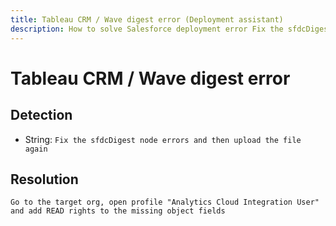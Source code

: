 ```yaml
---
title: Tableau CRM / Wave digest error (Deployment assistant)
description: How to solve Salesforce deployment error Fix the sfdcDigest node errors and then upload the file again
---
```

<!-- markdownlint-disable MD013 -->
# Tableau CRM / Wave digest error

## Detection

- String: `Fix the sfdcDigest node errors and then upload the file again`

## Resolution

```shell
Go to the target org, open profile "Analytics Cloud Integration User" and add READ rights to the missing object fields 
```
